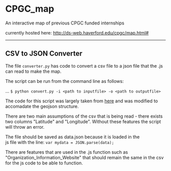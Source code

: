 # CPGC_map
An interactive map of previous CPGC funded internships

currently hosted here: http://ds-web.haverford.edu/cpgc/map.html#

---
## CSV to JSON Converter

The file `converter.py` has code to convert a csv file to a json file that the .js can read to make the map. 

The script can be run from the command line as follows:

... `$ python convert.py -i <path to inputfile> -o <path to outputfile>`

The code for this script was largely taken from [here](http://www.idiotinside.com/2015/09/18/csv-json-pretty-print-python/) and was modified to accomadate the geojson structure. 

There are two main assumptions of the csv that is being read - there exists two columns "Latitude" and "Longitude". Without these features the script will throw an error. 

The file should be saved as data.json because it is loaded in the  
js file with the line: `var mydata = JSON.parse(data);`

There are features that are used in the .js function such as "Organization_Information_Website" that should remain the same in the csv for the js code to be able to function.  


